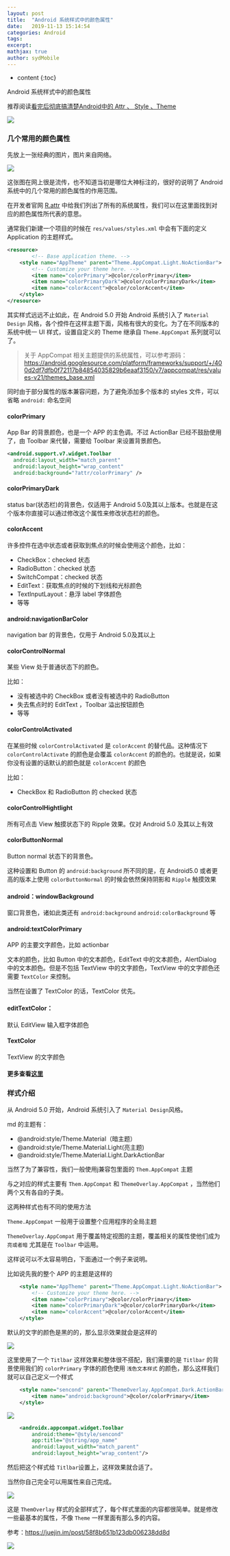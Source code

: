 ```yaml
---
layout: post
title:  "Android 系统样式中的颜色属性"
date:   2019-11-13 15:14:54
categories: Android
tags: 
excerpt: 
mathjax: true
author: sydMobile
---
```

* content
{:toc}














Android 系统样式中的颜色属性 

推荐阅读[看完后彻底搞清楚Android中的 Attr 、 Style 、Theme](<https://juejin.im/post/5ae9cc5c6fb9a07ac0221086#heading-7>)    

![](https://user-gold-cdn.xitu.io/2019/7/3/16bb8261cc0dca97?w=1080&h=237&f=png&s=1025845)

### 几个常用的颜色属性

先放上一张经典的图片，图片来自网络。

![](https://user-gold-cdn.xitu.io/2019/11/6/16e403532d5b363a?w=950&h=553&f=webp&s=20436)

这张图在网上很是流传，也不知道当初是哪位大神标注的，很好的说明了 Android 系统中的几个常用的颜色属性的作用范围。  

在开发者官网 [R.attr](<https://developer.android.com/reference/android/R.attr.html>) 中给我们列出了所有的系统属性，我们可以在这里面找到对应的颜色属性所代表的意思。 



通常我们新建一个项目的时候在 `res/values/styles.xml` 中会有下面的定义 Application 的主题样式。

```xml
<resource>
	    <!-- Base application theme. -->
    <style name="AppTheme" parent="Theme.AppCompat.Light.NoActionBar">
        <!-- Customize your theme here. -->
        <item name="colorPrimary">@color/colorPrimary</item>
        <item name="colorPrimaryDark">@color/colorPrimaryDark</item>
        <item name="colorAccent">@color/colorAccent</item>
    </style>
</resource>
```

其实样式远远不止如此，在 Android 5.0 开始 Android 系统引入了 `Material Design` 风格，各个控件在这样主题下面，风格有很大的变化。为了在不同版本的系统中统一 UI 样式，设置自定义的 Theme 继承自 `Theme.AppCompat` 系列就可以了。

> 关于 AppCompat 相关主题提供的系统属性，可以参考源码：<https://android.googlesource.com/platform/frameworks/support/+/400d2df7dfb0f72117b84854035829b6eaaf3150/v7/appcompat/res/values-v21/themes_base.xml>

同时由于部分属性的版本兼容问题，为了避免添加多个版本的 styles 文件，可以省略 `android:` 命名空间

#### colorPrimary

App Bar 的背景颜色，也是一个 APP 的主色调。不过 ActionBar 已经不鼓励使用了，由 Toolbar 来代替，需要给 Toolbar 来设置背景颜色。 

```xml
<android.support.v7.widget.Toolbar
  android:layout_width="match_parent"
  android:layout_height="wrap_content"
  android:background="?attr/colorPrimary" />
```

#### colorPrimaryDark 

status bar(状态栏)的背景色，仅适用于 Android 5.0及其以上版本。也就是在这个版本你直接可以通过修改这个属性来修改状态栏的颜色。

#### colorAccent 

许多控件在选中状态或者获取到焦点的时候会使用这个颜色，比如：

- CheckBox：checked 状态
- RadioButton：checked 状态
- SwitchCompat：checked 状态
- EditText：获取焦点的时候的下划线和光标颜色
- TextInputLayout：悬浮 label 字体颜色
- 等等

#### android:navigationBarColor

navigation bar 的背景色，仅用于 Android 5.0及其以上

#### colorControlNormal

某些 View 处于普通状态下的颜色。

比如：

- 没有被选中的 CheckBox 或者没有被选中的 RadioButton 
- 失去焦点时的 EditText ，Toolbar 溢出按钮颜色
- 等等

#### colorControlActivated

在某些时候 `colorControlActivated` 是 `colorAccent` 的替代品。这种情况下 `colorControlActivate` 的颜色是会覆盖 `colorAccent` 的颜色的。也就是说，如果你没有设置的话默认的颜色就是 `colorAccent` 的颜色

比如：

- CheckBox 和 RadioButton 的 checked 状态

#### colorControlHightlight

所有可点击 View 触摸状态下的 Ripple 效果。仅对 Android 5.0 及其以上有效

#### colorButtonNormal

Button normal 状态下的背景色。

这种设置和 Button 的 `android:background` 所不同的是，在 Android5.0 或者更高的版本上使用 `colorButtonNormal` 的时候会依然保持阴影和 `Ripple` 触摸效果

#### android：windowBackground

窗口背景色，诸如此类还有 `android:background` `android:colorBackground` 等

#### android:textColorPrimary 

APP 的主要文字颜色，比如 actionbar

文本的颜色，比如 Button 中的文本颜色，EditText 中的文本颜色，AlertDialog 中的文本颜色。但是不包括 TextView 中的文字颜色，TextView 中的文字颜色还需要 `TextColor` 来控制。

当然在设置了 TextColor 的话，TextColor 优先。 

#### editTextColor：

默认 EditView 输入框字体颜色

#### TextColor

TextView 的文字颜色

#### 更多查看[这里](<https://gist.github.com/seanKenkeremath/c945c39cdf92af138395>)

### 样式介绍

从 Android 5.0 开始，Android 系统引入了 `Material Design`风格。

md 的主题有：

- @android:style/Theme.Material（暗主题）
- @android:style/Theme.Material.Light(亮主题)
- @android:style/Theme.Material.Light.DarkActionBar

当然了为了兼容性，我们一般使用j兼容包里面的 `Them.AppCompat` 主题

与之对应的样式主要有 `Them.AppCompat` 和 `ThemeOverlay.AppCompat`  ，当然他们两个又有各自的子类。

这两种样式也有不同的使用方法

`Theme.AppCompat` 一般用于设置整个应用程序的全局主题

`ThemeOverlay.AppCompat` 用于覆盖特定视图的主题，覆盖相关的属性使他们成为`亮或者暗`   尤其是在 `Toolbar` 中运用。

这样说可以不太容易明白，下面通过一个例子来说明。

比如说先我的整个 APP 的主题是这样的

```xml
    <style name="AppTheme" parent="Theme.AppCompat.Light.NoActionBar">
        <!-- Customize your theme here. -->
        <item name="colorPrimary">@color/colorPrimary</item>
        <item name="colorPrimaryDark">@color/colorPrimaryDark</item>
        <item name="colorAccent">@color/colorAccent</item>
    </style>
```

默认的文字的颜色是黑的的，那么显示效果就会是这样的

![](https://user-gold-cdn.xitu.io/2019/11/6/16e4039c1ae72d17?w=476&h=224&f=png&s=12615)

这里使用了一个 `Titlbar`  这样效果和整体很不搭配，我们需要的是 `Titlbar` 的背景使用我们的 `colorPrimary` 字体的颜色使用 `浅色文本样式` 的颜色，那么这样我们就可以自己定义一个样式

```xml
    <style name="sencond" parent="ThemeOverlay.AppCompat.Dark.ActionBar">
        <item name="android:background">@color/colorPrimary</item>
    </style>
```



![](https://user-gold-cdn.xitu.io/2019/11/6/16e403a0880be5e9?w=485&h=105&f=png&s=7663)

```xml
    <androidx.appcompat.widget.Toolbar
        android:theme="@style/sencond"
        app:title="@string/app_name"
        android:layout_width="match_parent"
        android:layout_height="wrap_content"/>
```

然后把这个样式给 `Titlbar`设置上，这样效果就合适了。

当然你自己完全可以用属性来自己完成。 

![](https://user-gold-cdn.xitu.io/2019/11/6/16e403a435799efa?w=564&h=187&f=png&s=22246)

这是 `ThemOverlay` 样式的全部样式了，每个样式里面的内容都很简单。就是修改一些最基本的属性，不像 `Theme` 一样里面有那么多的内容。

参考：<https://juejin.im/post/58f8b651b123db006238dd8d>  

![](https://user-gold-cdn.xitu.io/2019/10/10/16db5064ec1e7b6d?w=1240&h=620&f=jpeg&s=145465)
